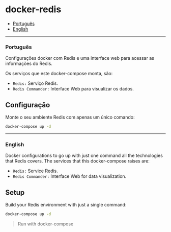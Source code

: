 # docker-redis

- [Português](###Português)
- [English](###English)

---

### Português

Configurações docker com Redis e uma interface web para acessar as informações do Redis.

Os serviços que este docker-compose monta, são:

- `Redis:` Serviço Redis.
- `Redis Commander:` Interface Web para visualizar os dados.

## Configuração

Monte o seu ambiente Redis com apenas um único comando:

```bash
docker-compose up -d
```

---

### English

Docker configurations to go up with just one command all the technologies that Redis covers.
The services that this docker-compose raises are:

- `Redis:` Service Redis.
- `Redis Commander:` Interface Web for data visualization.

## Setup

Build your Redis environment with just a single command:

```bash
docker-compose up -d
```

> Run with docker-compose
